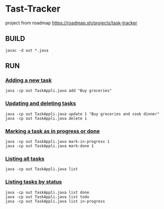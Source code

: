 # Tast-Tracker
project from roadmap
https://roadmap.sh/projects/task-tracker


## BUILD 
```
javac -d out *.java 
```
## RUN

### <ins>Adding a new task</ins>
```
java -cp out TaskAppli.java add "Buy groceries"
```
### <ins>Updating and deleting tasks</ins>
```
java -cp out TaskAppli.java update 1 "Buy groceries and cook dinner"
java -cp out TaskAppli.java delete 1
```
### <ins>Marking a task as in progress or done</ins>
```
java -cp out TaskAppli.java mark-in-progress 1
java -cp out TaskAppli.java mark-done 1
```
### <ins>Listing all tasks</ins>
```
java -cp out TaskAppli.java list
```

### <ins>Listing tasks by status</ins>
```
java -cp out TaskAppli.java list done
java -cp out TaskAppli.java list todo
java -cp out TaskAppli.java list in-progress
```
